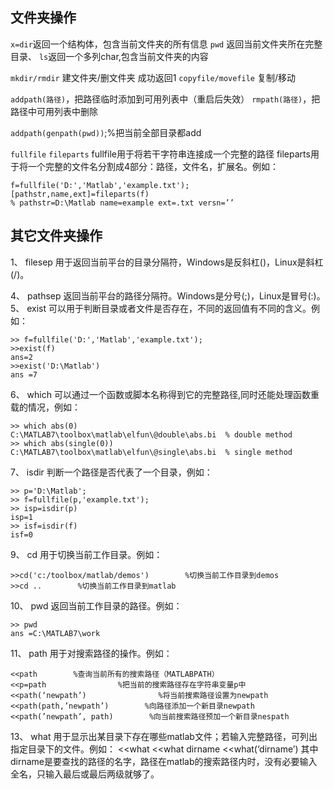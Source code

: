 
## 文件夹操作
`x=dir`返回一个结构体，包含当前文件夹的所有信息
`pwd` 返回当前文件夹所在完整目录、
`ls`返回一个多列char,包含当前文件夹的内容

`mkdir/rmdir` 建文件夹/删文件夹   成功返回1
`copyfile/movefile` 复制/移动

`addpath(路径)`，把路径临时添加到可用列表中（重启后失效）
`rmpath(路径)`，把路径中可用列表中删除

`addpath(genpath(pwd))`;%把当前全部目录都add

`fullfile` `fileparts`
fullfile用于将若干字符串连接成一个完整的路径
fileparts用于将一个完整的文件名分割成4部分：路径，文件名，扩展名。例如：
```
f=fullfile('D:','Matlab','example.txt');
[pathstr,name,ext]=fileparts(f)
% pathstr=D:\Matlab name=example ext=.txt versn=’’
```

## 其它文件夹操作
1、        filesep
用于返回当前平台的目录分隔符，Windows是反斜杠(\)，Linux是斜杠(/)。

4、        pathsep
返回当前平台的路径分隔符。Windows是分号(;)，Linux是冒号(:)。
5、        exist
可以用于判断目录或者文件是否存在，不同的返回值有不同的含义。例如：
```
>> f=fullfile('D:','Matlab','example.txt');
>>exist(f)
ans=2
>>exist('D:\Matlab')
ans =7
```
6、        which
可以通过一个函数或脚本名称得到它的完整路径,同时还能处理函数重载的情况，例如：
```
>> which abs(0)
C:\MATLAB7\toolbox\matlab\elfun\@double\abs.bi  % double method
>> which abs(single(0))
C:\MATLAB7\toolbox\matlab\elfun\@single\abs.bi  % single method
```
7、        isdir
判断一个路径是否代表了一个目录，例如：
```
>> p='D:\Matlab';
>> f=fullfile(p,'example.txt');
>> isp=isdir(p)
isp=1
>> isf=isdir(f)
isf=0
```

9、        cd
用于切换当前工作目录。例如：
```
>>cd('c:/toolbox/matlab/demos')        %切换当前工作目录到demos
>>cd ..        %切换当前工作目录到matlab
```
10、        pwd
返回当前工作目录的路径。例如：
```
>> pwd
ans =C:\MATLAB7\work
```
11、        path
用于对搜索路径的操作。例如：
```
<<path        %查询当前所有的搜索路径（MATLABPATH）
<<p=path                %把当前的搜索路径存在字符串变量p中
<<path(‘newpath’)                %将当前搜索路径设置为newpath
<<path(path,’newpath’)        %向路径添加一个新目录newpath
<<path(’newpath’, path)        %向当前搜索路径预加一个新目录nespath
```

13、        what
用于显示出某目录下存在哪些matlab文件；若输入完整路径，可列出指定目录下的文件。例如：
<<what
<<what dirname
<<what(‘dirname’)
其中dirname是要查找的路径的名字，路径在matlab的搜索路径内时，没有必要输入全名，只输入最后或最后两级就够了。
